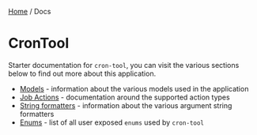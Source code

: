 [Home](/README.md) / Docs

# CronTool
Starter documentation for `cron-tool`, you can visit the various sections below to find out more about this application.

- [Models](/docs/models/README.md) - information about the various models used in the application
- [Job Actions](/docs/job-actions/README.md) - documentation around the supported action types
- [String formatters](/docs/string-formatters/README.md) - information about the various argument string formatters
- [Enums](/docs/enums/README.md) - list of all user exposed `enums` used by `cron-tool`

<!--(Rn.BuildScriptHelper){
	"version": "1.0.106",
	"replace": false
}(END)-->